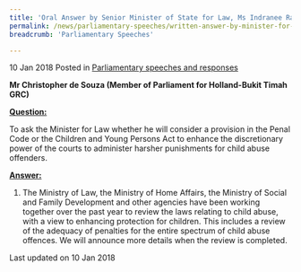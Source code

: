```yaml
---
title: 'Oral Answer by Senior Minister of State for Law, Ms Indranee Rajah S.C., to Parliamentary Question on Harsher Punishments for Child Abuse Offenders'
permalink: /news/parliamentary-speeches/written-answer-by-minister-for-law--mr-k-shanmugam--to-parliamen14/
breadcrumb: 'Parliamentary Speeches'

---
```



10 Jan 2018 Posted in [Parliamentary speeches and responses](/news/parliamentary-speeches)

**Mr Christopher de Souza (Member of Parliament for Holland-Bukit Timah GRC)**

**<u>Question: </u>**

To ask the Minister for Law whether he will consider a provision in the Penal Code or the Children and Young Persons Act to enhance the discretionary power of the courts to administer harsher punishments for child abuse offenders.

**<u>Answer:</u>**

1. The Ministry of Law, the Ministry of Home Affairs, the Ministry of Social and Family Development and other agencies have been working together over the past year to review the laws relating to child abuse, with a view to enhancing protection for children. This includes a review of the adequacy of penalties for the entire spectrum of child abuse offences. We will announce more details when the review is completed.

<p class="right-side-updated">Last updated on 10 Jan 2018</p>
